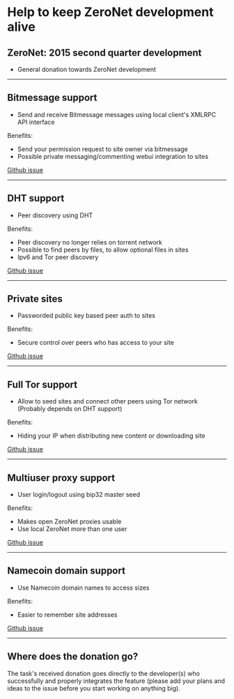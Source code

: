 <link rel=stylesheet href="../../bitcoinbar/bitcoinbar.css"> 

# Help to keep ZeroNet development alive


## ZeroNet: 2015 second quarter development 
<a href="bitcoin:1QDhxQ6PraUZa21ET5fYUCPgdrwBomnFgX?Label=ZeroNet+donation" class="bitcoinbar" data-address="1QDhxQ6PraUZa21ET5fYUCPgdrwBomnFgX" data-goal="3.0"></a>

* General donation towards ZeroNet development


---


## Bitmessage support

<a href="bitcoin:1JxwXnjkv5M822aoJEVJawnS2uKnnT216Z?Label=ZeroNet+Bitmessage+donation" class="bitcoinbar" data-address="1JxwXnjkv5M822aoJEVJawnS2uKnnT216Z" data-goal="1.0"></a> 

 * Send and receive Bitmessage messages using local client's XMLRPC API interface

Benefits:

 * Send your permission request to site owner via bitmessage 
 * Possible private messaging/commenting webui integration to sites

[Github issue](https://github.com/HelloZeroNet/ZeroNet/issues/65)


---


## DHT support

<a href="bitcoin:122tqTo5jTsZfF4xFodhM54b5HUkeVQL4E?Label=ZeroNet+DHT+donation" class="bitcoinbar" data-address="122tqTo5jTsZfF4xFodhM54b5HUkeVQL4E" data-goal="3.0"></a> 

 * Peer discovery using DHT

Benefits:
 
 * Peer discovery no longer relies on torrent network 
 * Possible to find peers by files, to allow optional files in sites
 * Ipv6 and Tor peer discovery

[Github issue](https://github.com/HelloZeroNet/ZeroNet/issues/57)


---


## Private sites

<a href="bitcoin:1Q3jV3bAZxKBdMtVjnzfpcsmtXDspjGMnG?Label=ZeroNet+Private+sites" class="bitcoinbar" data-address="1Q3jV3bAZxKBdMtVjnzfpcsmtXDspjGMnG" data-goal="2.0"></a> 

 * Passworded public key based peer auth to sites

Benefits:

 * Secure control over peers who has access to your site

[Github issue](https://github.com/HelloZeroNet/ZeroNet/issues/62)


---


## Full Tor support

<a href="bitcoin:15kqzH6wuZRsmrM9Y8qD7z7hx6ikQkouJ5?Label=ZeroNet+Tor+support" class="bitcoinbar" data-address="15kqzH6wuZRsmrM9Y8qD7z7hx6ikQkouJ5" data-goal="2.0"></a> 

 * Allow to seed sites and connect other peers using Tor network (Probably depends on DHT support)

Benefits:

 * Hiding your IP when distributing new content or downloading site

[Github issue](https://github.com/HelloZeroNet/ZeroNet/issues/60)



---


## Multiuser proxy support

<a href="bitcoin:15qp7SLFiSoUuV59yV2GbG3siSG1UGPnrH?Label=ZeroNet+Multiuser" class="bitcoinbar" data-address="15qp7SLFiSoUuV59yV2GbG3siSG1UGPnrH" data-goal="2.0"></a> 

 * User login/logout using bip32 master seed

Benefits:
 
 * Makes open ZeroNet proxies usable
 * Use local ZeroNet more than one user

[Github issue](https://github.com/HelloZeroNet/ZeroNet/issues/58)


---


## Namecoin domain support

<a href="bitcoin:1a6job2sSbzPpJVJkkrzKF1QWCs6jc4pq?Label=ZeroNet+Multiuser" class="bitcoinbar" data-address="1a6job2sSbzPpJVJkkrzKF1QWCs6jc4pq" data-goal="2.0"></a> 

 * Use Namecoin domain names to access sizes

Benefits:

 * Easier to remember site addresses

[Github issue](https://github.com/HelloZeroNet/ZeroNet/issues/31)


---


## Where does the donation go? 

The task's received donation goes directly to the developer(s) who successfully and properly integrates the feature (please add your plans and ideas to the issue before you start working on anything big).

<script src="../../bitcoinbar/bitcoinbar.js"></script>